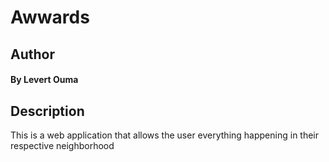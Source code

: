 # Awwards

## Author
#### By **Levert Ouma**

## Description
This is a web application that allows the user everything happening in their respective neighborhood


